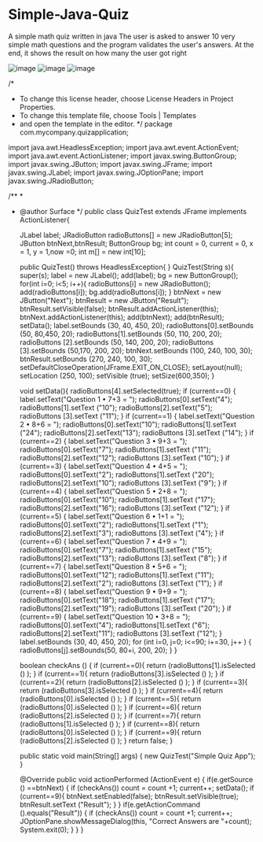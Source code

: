 # Simple-Java-Quiz
A simple math quiz written in java
The user is asked to answer 10 very simple math questions and the program validates the user's answers. At the end, it shows the result on how many the user got right

![image](https://user-images.githubusercontent.com/70060391/174791794-41f24c32-4a68-47c8-9a3d-87d0ca0e90ca.png)
![image](https://user-images.githubusercontent.com/70060391/174791809-fdbd5faf-f3f7-4ebf-a8d9-d997483cd43b.png)
![image](https://user-images.githubusercontent.com/70060391/174791826-6036f40b-447a-49fa-a852-1689995536cd.png)

/*
 * To change this license header, choose License Headers in Project Properties.
 * To change this template file, choose Tools | Templates
 * and open the template in the editor.
 */
package com.mycompany.quizapplication;

import java.awt.HeadlessException;
import java.awt.event.ActionEvent;
import java.awt.event.ActionListener;
import javax.swing.ButtonGroup;
import javax.swing.JButton;
import javax.swing.JFrame;
import javax.swing.JLabel;
import javax.swing.JOptionPane;
import javax.swing.JRadioButton;

/**
 *
 * @author Surface
 */
public class QuizTest extends JFrame implements ActionListener{
    
    JLabel label;
    JRadioButton radioButtons[] = new JRadioButton[5];
    JButton btnNext,btnResult;
    ButtonGroup bg;
    int count = 0, current = 0, x = 1, y = 1,now =0;
    int m[] = new int[10];
    
    public QuizTest() throws HeadlessException{
    }
    QuizTest(String s){
        super(s);
        label = new JLabel();
        add(label);
        bg = new ButtonGroup();
        for(int i=0; i<5; i++){
            radioButtons[i] = new JRadioButton();
            add(radioButtons[i]);
            bg.add(radioButtons[i]);
        }
        btnNext = new JButton("Next");
        btnResult = new JButton("Result");
        btnResult.setVisible(false);
        btnResult.addActionListener(this);
        btnNext.addActionListener(this);
        add(btnNext);
        add(btnResult);
        setData();
        label.setBounds (30, 40, 450, 20);
        radioButtons[0].setBounds (50, 80,450, 20);
        radioButtons[1].setBounds (50, 110, 200, 20);
        radioButtons [2].setBounds (50, 140, 200, 20);
        radioButtons [3].setBounds (50,170, 200, 20);
        btnNext.setBounds (100, 240, 100, 30);
        btnResult.setBounds (270, 240, 100, 30);
        setDefaultCloseOperation(JFrame.EXIT_ON_CLOSE);
        setLayout(null);
        setLocation (250, 100);
        setVisible (true);
        setSize(600,350);
    }
    
    void setData(){
        radioButtons[4].setSelected(true);
        if (current==0) {
        label.setText("Question 1 • 7+3 = ");
        radioButtons[0].setText("4");
        radioButtons[1].setText ("10");
        radioButtons[2].setText("5");
        radioButtons [3].setText ("11");
        }
        if (current==1) {
        label.setText("Question 2 • 8+6 = ");
        radioButtons[0].setText("10");
        radioButtons[1].setText ("24");
        radioButtons[2].setText("13");
        radioButtons [3].setText ("14");
        }
        if (current==2) {
        label.setText("Question 3 • 9+3 = ");
        radioButtons[0].setText("7");
        radioButtons[1].setText ("11");
        radioButtons[2].setText("12");
        radioButtons [3].setText ("10");
        }
        if (current==3) {
        label.setText("Question 4 • 4+5 = ");
        radioButtons[0].setText("2");
        radioButtons[1].setText ("20");
        radioButtons[2].setText("10");
        radioButtons [3].setText ("9");
        }
        if (current==4) {
        label.setText("Question 5 • 2+8 = ");
        radioButtons[0].setText("10");
        radioButtons[1].setText ("17");
        radioButtons[2].setText("16");
        radioButtons [3].setText ("12");
        }
        if (current==5) {
        label.setText("Question 6 • 1+1 = ");
        radioButtons[0].setText("2");
        radioButtons[1].setText ("1");
        radioButtons[2].setText("3");
        radioButtons [3].setText ("4");
        }
        if (current==6) {
        label.setText("Question 7 • 4+9 = ");
        radioButtons[0].setText("7");
        radioButtons[1].setText ("15");
        radioButtons[2].setText("13");
        radioButtons [3].setText ("8");
        }
        if (current==7) {
        label.setText("Question 8 • 5+6 = ");
        radioButtons[0].setText("12");
        radioButtons[1].setText ("11");
        radioButtons[2].setText("2");
        radioButtons [3].setText ("1");
        }
        if (current==8) {
        label.setText("Question 9 • 9+9 = ");
        radioButtons[0].setText("18");
        radioButtons[1].setText ("17");
        radioButtons[2].setText("19");
        radioButtons [3].setText ("20");
        }
        if (current==9) {
        label.setText("Question 10 • 3+8 = ");
        radioButtons[0].setText("4");
        radioButtons[1].setText ("6");
        radioButtons[2].setText("11");
        radioButtons [3].setText ("12");
        }
        label.setBounds (30, 40, 450, 20);
        for (int i=0, j=0; i<=90; i+=30, j++ ) {
            radioButtons[j].setBounds(50, 80+i, 200, 20);
        }
    }
    
    boolean checkAns () {
        if (current==0){
            return (radioButtons[1].isSelected () );
        }
        if (current==1){
            return (radioButtons[3].isSelected () );
        }
        if (current==2){
            return (radioButtons[2].isSelected () );
        }
        if (current==3){
            return (radioButtons[3].isSelected () );
        }
        if (current==4){
            return (radioButtons[0].isSelected () );
        }
        if (current==5){
            return (radioButtons[0].isSelected () );
        }
        if (current==6){
            return (radioButtons[2].isSelected () );
        }
        if (current==7){
            return (radioButtons[1].isSelected () );
        }
        if (current==8){
            return (radioButtons[0].isSelected () );
        }
        if (current==9){
            return (radioButtons[2].isSelected () );
        }
        return false;
    }
    
    public static void main(String[] args) {
        new QuizTest("Simple Quiz App");
    }    

    @Override
    public void actionPerformed (ActionEvent e) {
        if(e.getSource () ==btnNext) {
            if (checkAns())
                count = count +1;
            current++;
            setData();
            if (current==9){
                btnNext.setEnabled(false);
                btnResult.setVisible(true);
                btnResult.setText ("Result");
            }
        }
        if(e.getActionCommand ().equals("Result")) {
            if (checkAns())
                count = count +1;
            current++;
            JOptionPane.showMessageDialog(this, "Correct Answers are "+count);
            System.exit(0);
        }
    }
}
